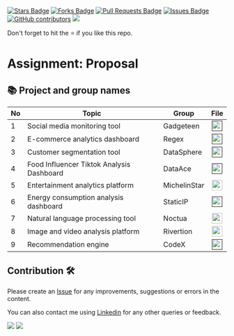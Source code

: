 
<a href="https://github.com/drshahizan/special-topic-data-engineering/stargazers"><img src="https://img.shields.io/github/stars/drshahizan/special-topic-data-engineering" alt="Stars Badge"/></a>
<a href="https://github.com/drshahizan/special-topic-data-engineering/network/members"><img src="https://img.shields.io/github/forks/drshahizan/special-topic-data-engineering" alt="Forks Badge"/></a>
<a href="https://github.com/drshahizan/special-topic-data-engineering/pulls"><img src="https://img.shields.io/github/issues-pr/drshahizan/special-topic-data-engineering" alt="Pull Requests Badge"/></a>
<a href="https://github.com/drshahizan/special-topic-data-engineering/issues"><img src="https://img.shields.io/github/issues/drshahizan/special-topic-data-engineering" alt="Issues Badge"/></a>
<a href="https://github.com/drshahizan/special-topic-data-engineering/graphs/contributors"><img alt="GitHub contributors" src="https://img.shields.io/github/contributors/drshahizan/special-topic-data-engineering?color=2b9348"></a>
![](https://visitor-badge.glitch.me/badge?page_id=drshahizan/special-topic-data-engineering)

Don't forget to hit the :star: if you like this repo.

# Assignment: Proposal

## 📚 Project and group names

| No | Topic | Group | File | 
| ----- | ----- | ------ | :------: | 
| 1 | Social media monitoring tool | Gadgeteen | <a href="" ><img src="../../images/task.png" width="24px" height="24px" ></a> |
| 2 | E-commerce analytics dashboard | Regex | <a href="" ><img src="../../images/task.png" width="24px" height="24px" ></a> |
| 3 | Customer segmentation tool | DataSphere | <a href="" ><img src="../../images/task.png" width="24px" height="24px" ></a> |
| 4 | Food Influencer Tiktok Analysis Dashboard | DataAce | <a href="" ><img src="../../images/task.png" width="24px" height="24px" ></a> |
| 5 | Entertainment analytics platform | MichelinStar | <a href="https://github.com/drshahizan/special-topic-data-engineering/blob/main/project/proposal/MichelinStar/Proposal_MichelinStar.md" ><img src="../../images/task.png" width="24px" height="24px" ></a> |
| 6 | Energy consumption analysis dashboard | StaticIP | <a href="" ><img src="../../images/task.png" width="24px" height="24px" ></a> |
| 7 | Natural language processing tool | Noctua| <a href="https://github.com/drshahizan/special-topic-data-engineering/blob/main/project/proposal/Noctua/proposal_Noctua.md" ><img src="../../images/task.png" width="24px" height="24px" ></a> |
| 8 | Image and video analysis platform | Rivertion | <a href="Rivertion" ><img src="../../images/task.png" width="24px" height="24px" ></a> |
| 9 | Recommendation engine | CodeX| <a href="" ><img src="../../images/task.png" width="24px" height="24px" ></a> |


## Contribution 🛠️
Please create an [Issue](https://github.com/drshahizan/special-topic-data-engineering/issues) for any improvements, suggestions or errors in the content.

You can also contact me using [Linkedin](https://www.linkedin.com/in/drshahizan/) for any other queries or feedback.

![](https://komarev.com/ghpvc/?username=drshahizan&label=Views&color=0e75b6&style=flat)
![](https://hit.yhype.me/github/profile?user_id=81284918)

